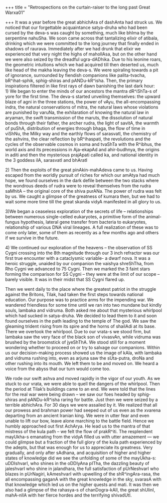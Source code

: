 +++
title = "Retrospections on the curtain-raiser to the long past Great Warxa01"

+++
It was a year before the great abhichAra of dashAnta had struck us. We
noticed that our forgettable acquaintance satya-druha who had been
cursed by the deva-s was caught by something, much like bhIma by the
serpentine nahuSha. We soon came across that tantalizing elixir of
atibala, drinking which we were committed to the long journey that
finally ended in shadows of raurava. Immediately after we had drunk that
elixir we experienced that very night the highs of mahollAsa, but on the
other hand we were also seized by the dreadful ugra-dADhika. Due to his
leonine roars, the geometric intuitions which we had acquired till then
deserted us, much like head of the makha leaving the deva-s. We were
spiraling towards a pit of ignorance, surrounded by fiendish companions
like palita-tvacha, bR^ihat-sphik, sphig-shiras and pANDu-kR^isha. Then,
the primary inspirations filtered in like first rays of dawn banishing
the last dark hour:  
1\) We began to enter the minds of our ancestors the mantra dR^iShTa-s
of yore for the first time. The deva-s started unveiling themselves: the
upward blaze of agni in the three stations, the power of vAyu, the
all-encompassing indra, the natural conservations of mitra, the natural
laws whose violations are punished by varuNa, the exhilaration of
knowing the natural law in aryaman, the swift transmission of the
maruts, the dissolution of natural bonds through their father, the
archer rudra, the light of savitA, the warmth of puShA, distribution of
energies through bhaga, the flow of time in viShNu, the Milky way and
the earthly flows of sarasvatI, the chemistry of the ashvins, the clear
reflection by bR^ihaspati, the revolutions and the cycles of the
observable cosmos in soma and tvaShTa with the R^ibhus, the world axis
and its precessions in Aja-ekapAd and ahir-budhnya, the origins in aditi
and then the mysterious prajApati called ka, and national identity in
the 3 goddess ilA, sarasvatI and bhAratI

2\) Then the exploits of the great pinAkin-mahAdeva came to us. Having
escaped from the worldly pursuit of riches for which our amAtya had much
hope, we found ourselves in the dark defile between the two stacks where
the wondrous deeds of rudra were to reveal themselves from the rudra
saMhitA – the original core of the shiva purANa. The power of rudra was
felt by us. We caught a glimpse of the greatness of kumara then, but we
had to wait some more time till the great skanda vidyA manifested in all
glory to us.

3)We began a ceaseless exploration of the secrets of life –
relationships between numerous single-celled eukaryotes, a primitive
form of the animal-fungus hypothesis, lateral gene transfer from
bacteria to eukaryotes, relationship of various DNA viral lineages. A
full realization of these was to come only later, some of them as
recently as a few months ago and others if we survive in the future.

4\) We continued our exploration of the heavens – the observation of SS
Cygni crossing into the 8th magnitude through our 3 inch refractor was
our first true encounter with a cataclysmic variable- a dwarf nova. It
was a heroic struggle, unaided by our companion the vaishya shreShTha,
from Rho Cygni we advanced to 75 Cygni. Then we marked the 3 faint stars
forming the comparison for SS Cygni – they were at the limit of our
scope – barely visible. It was in their midst that SS Cygni flared up.

Then we went daily to the place where the greatest patriot in the
struggle against the Britons, Tilak, had taken the first steps towards
national education. Our purpose was to practice arms for the impending
war. We wandered friendless for some time until we ran into two mundane
but kindly souls, lambaka and vidruma. Both asked me about that
mysterious whirlpool which had sucked in satya-druha. We decided to lead
them to it and soon found ourselves in the path leading to the temple of
The god. We saw the gleaming trident rising from its spire and the horns
of shailAdi at its base. There we overtook the whirlpool. Due to our
vrata-s we stood firm, but lambaka saw the very face of the black son of
vivasvAn, while vidruma was brushed by the broomstick of jyeShThA. We
stood still for a moment wondering whether to proceed on or try to
salvage our companions. Within us our decision-making process showed us
the image of kAla, with lambaka and vidruma rushing into, even as arjuna
saw the sUta-putra, droNa and other rushing into its mouth. We left them
to be and moved on. We heard a voice from the abyss that our turn would
come too.

We rode our swift ashva and moved rapidly in the vigor of our youth. As
we stuck to our vrata, we were able to quell the dangers of the
whirlpool. Then the period at Tilak’s buildings came to an end. We were
told that the lines for the real war were being drawn – we saw our foes
headed by sphig-shiras and pANDu-kR^isha raring for battle. Just then we
were seized by a terrible abhichAra. For 30 days we were assailed by it.
We realized that all our prowess and brahman power had seeped out of us
even as the xvarena departing from an ancient Iranian king. We were in
utter fear and even unable to lift our bow, leave alone marching to the
battle field. Hence we humbly approached out first AchArya. He lead us
to the mantra of that mistress of the kula path – we felt the flow of
prakR^iti. The resplendent mayUkha-s emanating from the vidyA filled us
with utter amazement — we could glimpse but a fraction of the full glory
of the kula path experienced by the adepts, but that was enough for us
to appreciate its greatness. Very gradually, and only after sAdhana, and
acquisition of higher and higher states of knowledge did we see the
unfolding of some of the mayUkha-s: uDDIshvarI, who shines in the
oDDIyAna pITha, the dazzling beauty of jaleshvarI who shine in
jalandhara, the full satisfaction of pUrNeshvarI who blazes in
pUrNagiri, kAmeshvarI with upwelling of the shR^ingAra-rasa, the all
encompassing gaganA with the great knowledge in the sky, svarasA with
that knowledge which led us on the higher quests and mati. It was then
we also had a glimpse of the rahasya-s of chanDogra-kAlI, the great
shUlinI, mahA-nIlA with her fierce hordes and the terrifying shivadUtI.
